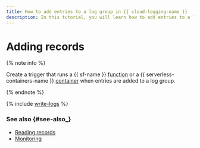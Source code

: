 ```yaml
---
title: How to add entries to a log group in {{ cloud-logging-name }}
description: In this tutorial, you will learn how to add entries to a log group in {{ cloud-logging-name }}.
---
```


# Adding records


{% note info %}

Create a trigger that runs a {{ sf-name }} [function](../../functions/operations/trigger/cloud-logging-trigger-create.md) or a {{ serverless-containers-name }} [container](../../serverless-containers/operations/cloud-logging-trigger-create.md) when entries are added to a log group.

{% endnote %}


{% include [write-logs](../../_includes/logging/write-logs.md) %}


### See also {#see-also_}

- [Reading records](read-logs.md)
- [Monitoring](monitoring.md)